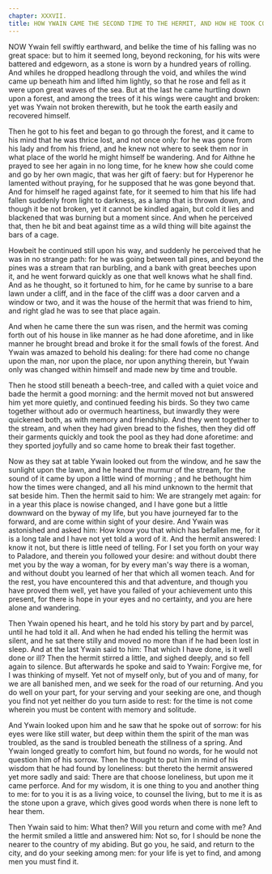 ```yaml
---
chapter: XXXVII.
title: HOW YWAIN CAME THE SECOND TIME TO THE HERMIT, AND HOW HE TOOK COUNSEL OF HIM.
---
```

NOW Ywain fell swiftly earthward, and belike the time of his falling was no great space: but to him it seemed long, beyond reckoning, for his wits were battered and edgeworn, as a stone is worn by a hundred years of rolling. And whiles he dropped headlong through the void, and whiles the wind came up beneath him and lifted him lightly, so that he rose and fell as it were upon great waves of the sea. But at the last he came hurtling down upon a forest, and among the trees of it his wings were caught and broken: yet was Ywain not broken therewith, but he took the earth easily and recovered himself.

Then he got to his feet and began to go through the forest, and it came to his mind that he was thrice lost, and not once only: for he was gone from his lady and from his friend, and he knew not where to seek them nor in what place of the world he might himself be wandering. And for Aithne he prayed to see her again in no long time, for he knew how she could come and go by her own magic, that was her gift of faery: but for Hyperenor he lamented without praying, for he supposed that he was gone beyond that. And for himself he raged against fate, for it seemed to him that his life had fallen suddenly from light to darkness, as a lamp that is thrown down, and though it be not broken, yet it cannot be kindled again, but cold it lies and blackened that was burning but a moment since. And when he perceived that, then he bit and beat against time as a wild thing will bite against the bars of a cage.

Howbeit he continued still upon his way, and suddenly he perceived that he was in no strange path: for he was going between tall pines, and beyond the pines was a stream that ran burbling, and a bank with great beeches upon it, and he went forward quickly as one that well knows what he shall find. And as he thought, so it fortuned to him, for he came by sunrise to a bare lawn under a cliff, and in the face of the cliff was a door carven and a window or two, and it was the house of the hermit that was friend to him, and right glad he was to see that place again.

And when he came there the sun was risen, and the hermit was coming forth out of his house in like manner as he had done aforetime, and in like manner he brought bread and broke it for the small fowls of the forest. And Ywain was amazed to behold his dealing: for there had come no change upon the man, nor upon the place, nor upon anything therein, but Ywain only was changed within himself and made new by time and trouble.

Then he stood still beneath a beech-tree, and called with a quiet voice and bade the hermit a good morning: and the hermit moved not but answered him yet more quietly, and continued feeding his birds. So they two came together without ado or overmuch heartiness, but inwardly they were quickened both, as with memory and friendship. And they went together to the stream, and when they had given bread to the fishes, then they did off their garments quickly and took the pool as they had done aforetime: and they sported joyfully and so came home to break their fast together.

Now as they sat at table Ywain looked out from the window, and he saw the sunlight upon the lawn, and he heard the murmur of the stream, for the sound of it came by upon a little wind of morning ; and he bethought him how the times were changed, and all his mind unknown to the hermit that sat beside him. Then the hermit said to him: We are strangely met again: for in a year this place is nowise changed, and I have gone but a little downward on the byway of my life, but you have journeyed far to the forward, and are come within sight of your desire. And Ywain was astonished and asked him: How know you that which has befallen me, for it is a long tale and I have not yet told a word of it. And the hermit answered: I know it not, but there is little need of telling. For I set you forth on your way to Paladore, and therein you followed your desire: and without doubt there met you by the way a woman, for by every man's way there is a woman, and without doubt you learned of her that which all women teach. And for the rest, you have encountered this and that adventure, and though you have proved them well, yet have you failed of your achievement unto this present, for there is hope in your eyes and no certainty, and you are here alone and wandering.

Then Ywain opened his heart, and he told his story by part and by parcel, until he had told it all. And when he had ended his telling the hermit was silent, and he sat there stilly and moved no more than if he had been lost in sleep. And at the last Ywain said to him: That which I have done, is it well done or ill? Then the hermit stirred a little, and sighed deeply, and so fell again to silence. But afterwards he spoke and said to Ywain: Forgive me, for I was thinking of myself. Yet not of myself only, but of you and of many, for we are all banished men, and we seek for the road of our returning. And you do well on your part, for your serving and your seeking are one, and though you find not yet neither do you turn aside to rest: for the time is not come wherein you must be content with memory and solitude.

And Ywain looked upon him and he saw that he spoke out of sorrow: for his eyes were like still water, but deep within them the spirit of the man was troubled, as the sand is troubled beneath the stillness of a spring. And Ywain longed greatly to comfort him, but found no words, for he would not question him of his sorrow. Then he thought to put him in mind of his wisdom that he had found by loneliness: but thereto the hermit answered yet more sadly and said: There are that choose loneliness, but upon me it came perforce. And for my wisdom, it is one thing to you and another thing to me: for to you it is as a living voice, to counsel the living, but to me it is as the stone upon a grave, which gives good words when there is none left to hear them.

Then Ywain said to him: What then? Will you return and come with me? And the hermit smiled a little and answered him: Not so, for I should be none the nearer to the country of my abiding. But go you, he said, and return to the city, and do your seeking among men: for your life is yet to find, and among men you must find it.
  
